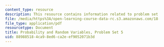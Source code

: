 ```yaml
---
content_type: resource
description: This resource contains information related to problem set 5.
file: /media/https%3A/open-learning-course-data-rc.s3.amazonaws.com/18-440-probability-and-random-variables-spring-2014/889885184ca98ed6ca2eef9052071b3d_MIT18_440S14_ProblemSet5.pdf
file_type: application/pdf
resourcetype: Document
title: Probability and Random Variables, Problem Set 5
uid: 88988518-4ca9-8ed6-ca2e-ef9052071b3d
---
```

